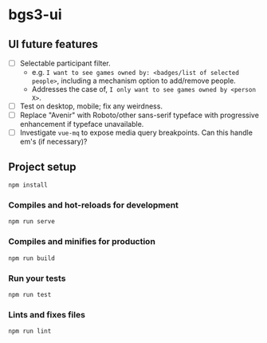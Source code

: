 # bgs3-ui

## UI future features
- [ ] Selectable participant filter.
  - e.g. `I want to see games owned by: <badges/list of selected people>`,
    including a mechanism option to add/remove people.
  - Addresses the case of, `I only want to see games owned by <person X>`.
- [ ] Test on desktop, mobile; fix any weirdness.
- [ ] Replace "Avenir" with Roboto/other sans-serif typeface with progressive enhancement if
  typeface unavailable.
- [ ] Investigate `vue-mq` to expose media query breakpoints. Can this handle em's (if necessary)?

## Project setup
```
npm install
```

### Compiles and hot-reloads for development
```
npm run serve
```

### Compiles and minifies for production
```
npm run build
```

### Run your tests
```
npm run test
```

### Lints and fixes files
```
npm run lint
```
